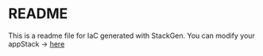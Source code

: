 # README
This is a readme file for IaC generated with StackGen.
You can modify your appStack -> [here](http://main.dev.stackgen.com/appstacks/a654d0af-7e18-497c-b612-7810d775935f)
